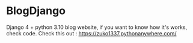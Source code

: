 # BlogDjango
Django 4 + python 3.10 blog website, if you want to know how it's works, check code. Check this out : https://zuko1337.pythonanywhere.com/
